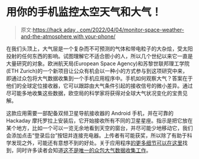 # 用你的手机监控太空天气和大气！

> 原文:[https://hack aday . com/2022/04/04/monitor-space-weather-and-the-atmosphere with your-phone/](https://hackaday.com/2022/04/04/monitor-space-weather-and-the-atmosphere-with-your-cellphone/)

在我们头顶上，大气层是一个复杂而不可预测的气体和带电粒子的大杂烩，受太阳投射的任何东西的影响。试图理解它不适合胆小的人，所以几个世纪以来它一直是大量研究的对象。欧洲航天局(European Space Agency)和苏黎世联邦理工学院(ETH Zurich)的一个新项目让公众有机会以一种小的方式参与到这项研究中来，即通过众包将大气数据收集到一个手机应用程序中。手机如何观察大气？答案在于他们的全球定位接收器，它可以跟踪由大气条件引起的接收信号的微小差异。通过尽可能多地收集这些数据，欧空局的科学家将获得对全球大气状况变化的宝贵见解。

这款应用需要一部配备双频卫星导航接收器的 Android 手机，并在可靠的 Hackaday 摩托罗拉上安装后，它开始接收所有不同的卫星星座。指示是把它放在某个地方，比如一个可以一览无余地看到天空的窗台，并尽可能少地移动它，我们会添加点击“登录后台”按钮并连接充电器。上传者有可能获奖，所以除了有助于科学发现之外，可能还有意想不到的好处。关于应用程序[的更多细节可以在这里](https://www.camaliot.org/)找到，同时许多读者会知道[这不是唯一的众包大气数据收集工作](https://hackaday.com/2021/03/25/the-50-ham-wspr-ing-around-the-world/)。